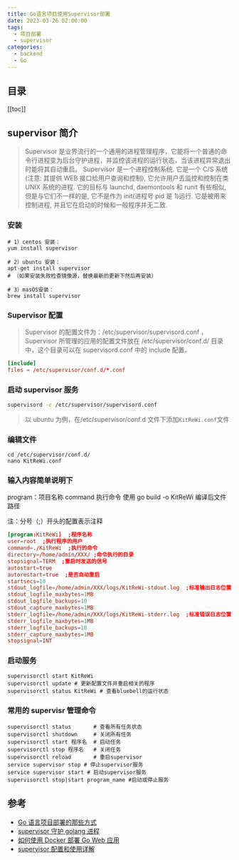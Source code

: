 ```yaml
---
title: Go语言项目使用Supervisor部署
date: 2023-03-26 02:00:00
tags:
  - 项目部署
  - supervisor
categories:
  - backend
  - Go
---
```


## 目录

[[toc]]

## supervisor 简介

> Supervisor 是业界流行的一个通用的进程管理程序，它能将一个普通的命令行进程变为后台守护进程，并监控该进程的运行状态，当该进程异常退出时能将其自动重启。
> Supervisor 是一个进程控制系统. 它是一个 C/S 系统(注意: 其提供 WEB 接口给用户查询和控制), 它允许用户去监控和控制在类 UNIX 系统的进程. 它的目标与 launchd, daemontools 和 runit 有些相似, 但是与它们不一样的是, 它不是作为 init(进程号 pid 是 1)运行. 它是被用来控制进程, 并且它在启动的时候和一般程序并无二致.

### 安装

```shell
# 1）centos 安装：
yum install supervisor

# 2）ubuntu 安装：
apt-get install supervisor
# （如果安装失败检查镜像源，替换最新的更新下然后再安装）

# 3）masOS安装：
brew install supervisor
```

### Supervisor 配置

> Supervisor 的配置文件为：/etc/supervisor/supervisord.conf ，Supervisor 所管理的应用的配置文件放在 /etc/supervisor/conf.d/ 目录中，这个目录可以在 supervisord.conf 中的 include 配置。

```conf
[include]
files = /etc/supervisor/conf.d/*.conf
```

### 启动 supervisor 服务

```bash
supervisord -c /etc/supervisor/supervisord.conf
```

> 以 ubuntu 为例，在/etc/supervisor/conf.d 文件下添加`KitReWi.conf`文件

### 编辑文件

```shell
cd /etc/supervisor/conf.d/
nano KitReWi.conf
```

### 输入内容简单说明下

program：项目名称
command 执行命令 使用 go build -o KitReWi 编译后文件路径

注：分号（;）开头的配置表示注释

```conf
[program:KitReWi]  ;程序名称
user=root  ;执行程序的用户
command=./KitReWi  ;执行的命令
directory=/home/admin/XXX/ ;命令执行的目录
stopsignal=TERM  ;重启时发送的信号
autostart=true
autorestart=true  ;是否自动重启
startsecs=10
stdout_logfile=/home/admin/XXX/logs/KitReWi-stdout.log  ;标准输出日志位置
stdout_logfile_maxbytes=1MB
stdout_logfile_backups=10
stdout_capture_maxbytes=1MB
stderr_logfile=/home/admin/XXX/logs/KitReWi-stderr.log  ;标准错误日志位置
stderr_logfile_maxbytes=1MB
stderr_logfile_backups=10
stderr_capture_maxbytes=1MB
stopsignal=INT
```

### 启动服务

```shell
supervisorctl start KitReWi
supervisorctl update # 更新配置文件并重启相关的程序
supervisorctl status KitReWi # 查看bluebell的运行状态
```

### 常用的 supervisr 管理命令

```shell
supervisorctl status       # 查看所有任务状态
supervisorctl shutdown     # 关闭所有任务
supervisorctl start 程序名  # 启动任务
supervisorctl stop 程序名   # 关闭任务
supervisorctl reload       # 重启supervisor
service supervisor stop # 停止supervisor服务
service supervisor start # 启动supervisor服务
supervisorctl stop|start program_name #启动或停止服务
```

## 参考

- [Go 语言项目部署的那些方式](https://zhuanlan.zhihu.com/p/266899863)
- [supervisor 守护 golang 进程](https://blog.csdn.net/qq_33229176/article/details/113055364)
- [如何使用 Docker 部署 Go Web 应用](https://www.liwenzhou.com/posts/Go/deploy-in-docker/)
- [supervisor 配置和使用详解](https://blog.csdn.net/zzhongcy/article/details/105071018)
